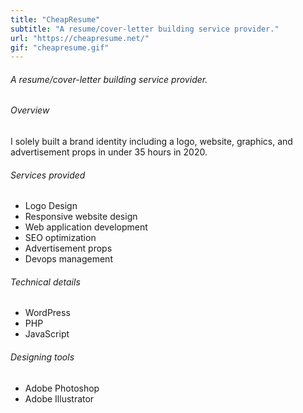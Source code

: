 ```yaml
---
title: "CheapResume"
subtitle: "A resume/cover-letter building service provider."
url: "https://cheapresume.net/"
gif: "cheapresume.gif"
---
```


<h6 class="mt-3">A resume/cover-letter building service provider.</h6>
<div class="text-left details mt-5">
  <h6>Overview</h6>
  <p>I solely built a brand identity including a logo, website, graphics, and advertisement props in under 35 hours in 2020.</p>
  <h6 class="mt-3">Services provided</h6>
  <ul>
    <li>Logo Design</li>
    <li>Responsive website design</li>
    <li>Web application development</li>
    <li>SEO optimization</li>
    <li>Advertisement props</li>
    <li>Devops management</li>
  </ul>
  <h6 class="mt-3">Technical details</h6>
  <ul>
    <li>WordPress</li>
    <li>PHP</li>
    <li>JavaScript</li>
  </ul>
  <h6 class="mt-3">Designing tools</h6>
  <ul>
    <li>Adobe Photoshop</li>
    <li>Adobe Illustrator</li>
  </ul>
</div>